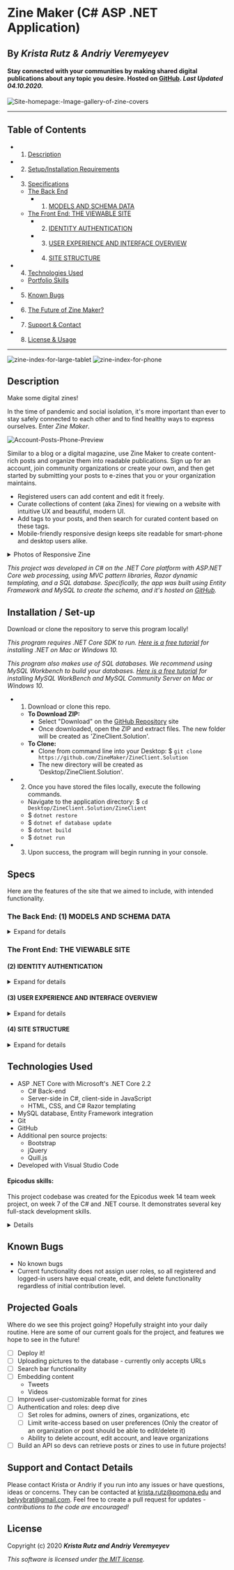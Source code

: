 # Zine Maker (C# ASP .NET Application)

## By _**Krista Rutz & Andriy Veremyeyev**_

#### Stay connected with your communities by making shared digital publications about any topic you desire. Hosted on [GitHub](https://github.com/ZineMaker/ZineClient.Solution). _Last Updated 04.10.2020._

![Site-homepage:-Image-gallery-of-zine-covers](Screenshots/Home-Index-Desktop.png)

---

## Table of Contents

- 1. [Description](#description)
- 2. [Setup/Installation Requirements](#installation--set-up)
- 3. [Specifications](#specs)
  - [The Back End](#The-Back-End:-(1)-MODELS-AND-SCHEMA-DATA)
    - 1. [MODELS AND SCHEMA DATA](#The-Back-End:-(1)-MODELS-AND-SCHEMA-DATA)
  - [The Front End: THE VIEWABLE SITE](#The-Front-End:-THE-VIEWABLE-SITE)
    - 2. [IDENTITY AUTHENTICATION](<#(2)-IDENTITY-AUTHENTICATION>)
    - 3. [USER EXPERIENCE AND INTERFACE OVERVIEW](<#(3)-USER-EXPERIENCE-AND-INTERFACE-OVERVIEW>)
    - 4. [SITE STRUCTURE](<#(4)-SITE-STRUCTURE>)
- 4. [Technologies Used](#technologies-used)
  - [Portfolio Skills](#epicodus-skills)
- 5. [Known Bugs](#known-bugs)
- 6. [The Future of Zine Maker?](#projected-goals)
- 7. [Support & Contact](#support-and-contact-details)
- 8. [License & Usage](#license)

---

![zine-index-for-large-tablet](Screenshots\Zines-Index-LargeTablet.png)
![zine-index-for-phone](Screenshots\Zines-Index-Phone.png)

## Description

Make some digital zines!

In the time of pandemic and social isolation, it's more important than ever to stay safely connected to each other and to find healthy ways to express ourselves. Enter _Zine Maker_.

![Account-Posts-Phone-Preview](Screenshots\Account-Posts-Phone-Preview.png)

Similar to a blog or a digital magazine, use Zine Maker to create content-rich posts and organize them into readable publications. Sign up for an account, join community organizations or create your own, and then get started by submitting your posts to e-zines that you or your organization maintains.

- Registered users can add content and edit it freely.
- Curate collections of content (aka Zines) for viewing on a website with intuitive UX and beautiful, modern UI.
- Add tags to your posts, and then search for curated content based on these tags.
- Mobile-friendly responsive design keeps site readable for smart-phone and desktop users alike.

<details>
  <summary>Photos of Responsive Zine</summary>

![Zine-Details-for-Desktop](Screenshots\Zine-Details-Desktop.png)
![Zine-Details-for-Tablet](Screenshots\Zine-Details-Tablet.png)
![Zine-Details-for-Phone](Screenshots\Zine-Details-Phone.png)

</details>

_This project was developed in C# on the .NET Core platform with ASP.NET Core web processing, using MVC pattern libraries, Razor dynamic templating, and a SQL database. Specifically, the app was built using Entity Framework and MySQL to create the schema, and it's hosted on [GitHub](https://github.com/ZineMaker/ZineClient.Solution)._

## Installation / Set-up

Download or clone the repository to serve this program locally!

_This program requires .NET Core SDK to run. [Here is a free tutorial](https://www.learnhowtoprogram.com/c-and-net/getting-started-with-c/installing-c-and-net) for installing .NET on Mac or Windows 10._

_This program also makes use of SQL databases. We recommend using MySQL Workbench to build your databases. [Here is a free tutorial](https://www.learnhowtoprogram.com/c-and-net/getting-started-with-c/installing-and-configuring-mysql) for installing MySQL WorkBench and MySQL Community Server on Mac or Windows 10._

- 1. Download or clone this repo.
  - **To Download ZIP:**
    - Select "Download" on the [GitHub Repository](https://github.com/ZineMaker/ZineClient.Solution) site
    - Once downloaded, open the ZIP and extract files. The new folder will be created as 'ZineClient.Solution'.
  - **To Clone:**
    - Clone from command line into your Desktop: \$ `git clone https://github.com/ZineMaker/ZineClient.Solution`
    - The new directory will be created as 'Desktop/ZineClient.Solution'.
- 2. Once you have stored the files locally, execute the following commands.
  - Navigate to the application directory: \$ `cd Desktop/ZineClient.Solution/ZineClient`
  - \$ `dotnet restore`
  - \$ `dotnet ef database update`
  - \$ `dotnet build`
  - \$ `dotnet run`
- 3. Upon success, the program will begin running in your console.

## Specs

Here are the features of the site that we aimed to include, with intended functionality.

### The Back End: (1) MODELS AND SCHEMA DATA

<details>
  <summary>Expand for details</summary>

- The ZineClient will organize the data into classes, as follows:
  - All classes have unique IDs for reference
  - **Users** contain information about username, first name, last name, email, hashed password, authored posts, organizational memberships, GUID
  - **Organizations** contain a name, description, owner (a user), list of members, logo image, list of zines
  - **Zines** contain a name, issue number, description, cover image, list of posts, owner (an organization), publication date
  - **Posts** contain a title, source, timestamp, main image, the content body, the authoring user, a list of zines to which the post has been submitted, a list of tags
  - **Tags** contain a list of associated posts, name descriptor
  - _Notes:_ Each zine exists only one time, and can have only one maintaining organization. However, posts can be submitted to multiple zines and it does not repeat the existence of the post. Tags can also be re-used. A member user can join any number of organizations.

</details>

### The Front End: THE VIEWABLE SITE

#### (2) IDENTITY AUTHENTICATION

<details>
  <summary>Expand for details</summary>

- The application should have user authentication.

- A user should be able to register. Data validations will ensure proper registration credentials are used.
- A user should be able to log in and log out.
- Only logged in users should have create, update and delete functionality.
- Both anonymous and logged in users should be able to have read functionality.
- Users should be able to see their own contributions in a specified area of the site.
- Logged-in users will have access to buttons for adding, editing, and deleting content, including Organizations, Zines, Posts, and Tags.

Register Screen
![Sign-Up](Screenshots\Account-Register-Desktop.png)
Log In Screen
![Login](Screenshots\Account-Login-Desktop.png)

</details>

#### (3) USER EXPERIENCE AND INTERFACE OVERVIEW

<details>
  <summary>Expand for details</summary>

- The site should be as intuitive and user-friendly as possible. Buttons should be where you expect to find them, every page should have several logical links to other pages within the site, and everything should be clearly labeled.

- Each page should be visually appealing and organized without being cluttered. Each different action will have its own view.
- Each page should reflect a standardized design that implements reuable Bootstrap and customized CSS classes to create a cohesive, modern aesthetic.

![organization-details-for-tablet](Screenshots\Organization-Details-Tablet.png)

</details>

#### (4) SITE STRUCTURE

<details>
  <summary>Expand for details</summary>

- **Home Page:** A user should be able to navigate to a splash page with links to rest of site.
- **Navigation Bar** contains links to the home page, the public indices, and the account section dropdown. If not logged in, the account section shows options to log in or register. Otherwise, it shows the account index, private orgs and posts, and the log out button. ![mobile-stacked-menu-is-open](Screenshots\Posts-Detail-Phone-OpenMenu.png)
- **Indices**:
  - _Organizations_ shows all organizations (with name, logo image, and description) in a list
  - _My organizations_ shows all of the logged-in user's organizations (with name, logo image, and description) in a list ![Account-organizations-on-phone](Screenshots\Account-Organizations-Phone.png)
  - _Zines_ shows all publications (with name and cover image) in an image gallery ![zine-index-for-tablet](Screenshots\Zines-Index-Tablet.png)
  - _Posts_ shows all posts (with title, main image, and content preview) in a list ![posts-index-for-desktop](Screenshots\Posts-Index-Desktop.png)
  - _My posts_ shows all of the logged-in user's posts (with title, main image, and content preview) in a list ![Account-Posts-Phone](Screenshots\Account-Posts-Phone.png)
  - _Tags_ shows all of the tags that have been added to the site listed in a text block ![tags-index-for-phone](Screenshots\Tags-Index-Phone.png)
  - _Account_ shows the basic account information
- **Details Pages**
  - Users should be able to click on an individual zine to read it, which all of the zines' content and full posts on the page.
  - Users should be able to click an individual post's title to view it, including all content, all zines where it was published, and all tags.
  - Organizations have unique pages which display a gallery of Zine covers and a list of members ![Organization-Details-Tablet](Screenshots\Organization-Details-Tablet-2.png)
  - Tag detail pages aggregate all posts that share a tag ![view-tagged-posts-Covid-19](Screenshots\Tag-Details-Tablet.png)
- **Create, Edit, and Delete Pages**

  - Using forms, the user can create new accounts, organizations, posts, zines, and tags ![create-post-on-desktop](Screenshots\Posts-Create-Desktop.png) ![create-posts-on-phone](Screenshots\Posts-Create-Phone.png)
  - Using forms, the user can edit or delete organizations, zines, and posts
  - Using Quill.Js, the user can write, edit, and read posts with Rich-Text formatting retained.
  - Users can "join" (be added to list of members of) an organization
  - Posts can be added to or removed from zines
  - Tags can be added to or removed from posts

</details>

## Technologies Used

- ASP .NET Core with Microsoft's .NET Core 2.2
  - C# Back-end
  - Server-side in C#, client-side in JavaScript
  - HTML, CSS, and C# Razor templating
- MySQL database, Entity Framework integration
- Git
- GitHub
- Additional pen source projects:
  - Bootstrap
  - jQuery
  - Quill.js
- Developed with Visual Studio Code

#### Epicodus skills:

This project codebase was created for the Epicodus week 14 team week project, on week 7 of the C# and .NET course. It demonstrates several key full-stack development skills.

<details>
- C# and SQL back-end
- C#, HTML, CSS, and JavaScript front-end
- Bootstrap library
- Razor view on pages
- MVC pattern (with ASP .NET Core 2.2)
- RESTful routing and CRUD
- User-editable and interactive content maintained in SQL database
- Many-to-many and many-to-one class relationships
- Entity framework migrations
- Identity and authorization
- Asynchronous code
- MySQL Workbench and server
- Bootstrap library
- Behavior driven development (BDD)
- Git version control and GitHub
- Pair programming in Visual Studio Code LiveShare
</details>

## Known Bugs

- No known bugs
- Current functionality does not assign user roles, so all registered and logged-in users have equal create, edit, and delete functionality regardless of initial contribution level.

## Projected Goals

Where do we see this project going? Hopefully straight into your daily routine. Here are some of our current goals for the project, and features we hope to see in the future!

- [ ] Deploy it!
- [ ] Uploading pictures to the database - currently only accepts URLs
- [ ] Search bar functionality
- [ ] Embedding content
  - Tweets
  - Videos
- [ ] Improved user-customizable format for zines
- [ ] Authentication and roles: deep dive
  - [ ] Set roles for admins, owners of zines, organizations, etc
  - [ ] Limit write-access based on user preferences (Only the creator of an organization or post should be able to edit/delete it)
  - Ability to delete account, edit account, and leave organizations
- [ ] Build an API so devs can retrieve posts or zines to use in future projects!

## Support and Contact Details

Please contact Krista or Andriy if you run into any issues or have questions, ideas or concerns. They can be contacted at <krista.rutz@pomona.edu> and <belyybrat@gmail.com>. Feel free to create a pull request for updates - _contributions to the code are encouraged!_

## License

Copyright (c) 2020 **_Krista Rutz and Andriy Veremyeyev_**

_This software is licensed under [the MIT license](./LICENSE)._
